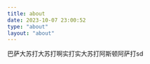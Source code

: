 ```yaml
---
title: about
date: 2023-10-07 23:00:52
type: "about"
layout: "about"
---
```

巴萨大苏打大苏打啊实打实大苏打阿斯顿阿萨打sd